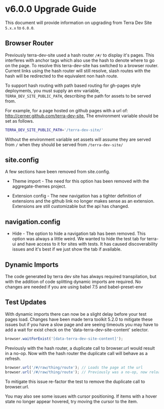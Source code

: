 # v6.0.0 Upgrade Guide

This document will provide information on upgrading from Terra Dev Site `5.x.x` to `6.0.0`.

## Browser Router

Previously terra-dev-site used a hash router `/#/` to display it's pages. This interferes with anchor tags which also use the hash to denote where to go on the page. To resolve this terra-dev-site has switched to a browser router. Current links using the hash router will still resolve, slash routes with the hash will be redirected to the equivalent non hash route.

To support hash routing with path based routing for gh-pages style deployments, you must supply an env variable, `TERRA_DEV_SITE_PUBLIC_PATH`, describing the path for assets to be served from.

For example, for a page hosted on github pages with a url of: <http://cerner.github.com/terra-dev-site.> The environment variable should be set as follows.

```bash
TERRA_DEV_SITE_PUBLIC_PATH='/terra-dev-site/'
```

Without the environment variable set assets will assume they are served from `/` when they should be served from `/terra-dev-site/`

## site.config

A few sections have been removed from site.config.

* Theme import - The need for this option has been removed with the aggregate-themes project.

* Extension config - The new navigation has a tighter definition of extensions and the github link no longer makes sense as an extension. Extensions are still customizable but the api has changed.

## navigation.config

* Hide - The option to hide a navigation tab has been removed. This option was always a little weird. We wanted to hide the test tab for terra-ui and have access to it for sites with tests. It has caused discoverability issues and it's best if we just show the tab if available.

## Dynamic Imports

The code generated by terra dev site has always required transpilation, but with the addition of code splitting dynamic imports are required. No changes are needed if you are using babel 7.5 and babel-preset-env

## Test Updates

With dynamic imports there can now be a slight delay before your test pages load. Changes have been made terra toolkit 5.2.0 to mitigate these issues but if you have a slow page and are seeing timeouts you may have to add a wait for exist check on the 'data-terra-dev-site-content' selector.

```javascript
browser.waitForExist('[data-terra-dev-site-content]');
```

Previously with the hash router, a duplicate call to browser.url would result in a no-op. Now with the hash router the duplicate call will behave as a refresh.

```javascript
browser.url('/#/raw/thing/route'); // Loads the page at the url
browser.url('/#/raw/thing/route'); // Previously was a no-op, now reloads the page at the url.
```

To mitigate this issue re-factor the test to remove the duplicate call to browser.url.

You may also see some issues with cursor positioning. If items with a hover state no longer appear hovered, try moving the cursor to the item.
